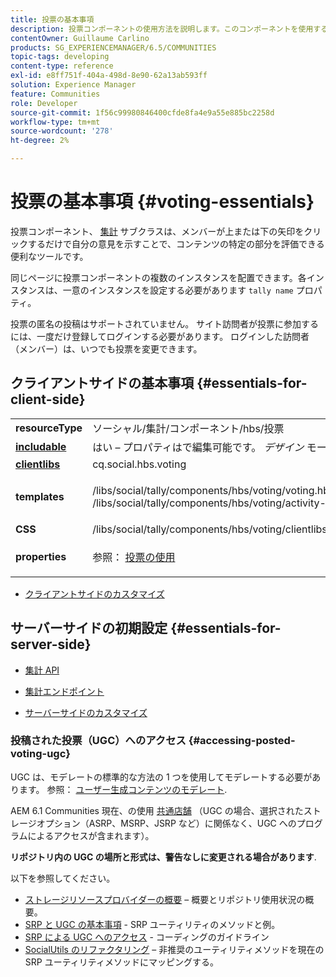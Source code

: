 ```yaml
---
title: 投票の基本事項
description: 投票コンポーネントの使用方法を説明します。このコンポーネントを使用すると、メンバーは上矢印または下矢印を選択して意見を示し、特定のコンテンツを評価できます。
contentOwner: Guillaume Carlino
products: SG_EXPERIENCEMANAGER/6.5/COMMUNITIES
topic-tags: developing
content-type: reference
exl-id: e8ff751f-404a-498d-8e90-62a13ab593ff
solution: Experience Manager
feature: Communities
role: Developer
source-git-commit: 1f56c99980846400cfde8fa4e9a55e885bc2258d
workflow-type: tm+mt
source-wordcount: '278'
ht-degree: 2%

---
```


# 投票の基本事項 {#voting-essentials}

投票コンポーネント、 [集計](tally.md) サブクラスは、メンバーが上または下の矢印をクリックするだけで自分の意見を示すことで、コンテンツの特定の部分を評価できる便利なツールです。

同じページに投票コンポーネントの複数のインスタンスを配置できます。各インスタンスは、一意のインスタンスを設定する必要があります `tally name` プロパティ。

投票の匿名の投稿はサポートされていません。 サイト訪問者が投票に参加するには、一度だけ登録してログインする必要があります。 ログインした訪問者（メンバー）は、いつでも投票を変更できます。

## クライアントサイドの基本事項 {#essentials-for-client-side}

<table>
 <tbody>
  <tr>
   <td> <strong>resourceType</strong></td>
   <td>ソーシャル/集計/コンポーネント/hbs/投票</td>
  </tr>
  <tr>
   <td> <a href="scf.md#add-or-include-a-communities-component"><strong>includable</strong></a></td>
   <td>はい – プロパティはで編集可能です。 <i>デザイン </i>モード</td>
  </tr>
  <tr>
   <td> <a href="client-customize.md#clientlibs-for-scf"><strong>clientlibs</strong></a></td>
   <td> cq.social.hbs.voting</td>
  </tr>
  <tr>
   <td> <strong>templates</strong></td>
   <td><p> /libs/social/tally/components/hbs/voting/voting.hbs<br /> /libs/social/tally/components/hbs/voting/activity-title.hbs</p> </td>
  </tr>
  <tr>
   <td><strong>CSS</strong></td>
   <td> /libs/social/tally/components/hbs/voting/clientlibs/votingcomponent.css</td>
  </tr>
  <tr>
   <td><strong>properties</strong></td>
   <td><p>参照： <a href="voting.md">投票の使用</a></p> </td>
  </tr>
 </tbody>
</table>

* [クライアントサイドのカスタマイズ](client-customize.md)

## サーバーサイドの初期設定 {#essentials-for-server-side}

* [集計 API](https://developer.adobe.com/experience-manager/reference-materials/6-5/javadoc/com/adobe/cq/social/tally/client/api/package-summary.html)

* [集計エンドポイント](https://developer.adobe.com/experience-manager/reference-materials/6-5/javadoc/com/adobe/cq/social/tally/client/endpoints/package-summary.html)

* [サーバーサイドのカスタマイズ](server-customize.md)

### 投稿された投票（UGC）へのアクセス {#accessing-posted-voting-ugc}

UGC は、モデレートの標準的な方法の 1 つを使用してモデレートする必要があります。
参照： [ユーザー生成コンテンツのモデレート](moderate-ugc.md).

AEM 6.1 Communities 現在、の使用 [共通店舗](working-with-srp.md) （UGC の場合、選択されたストレージオプション（ASRP、MSRP、JSRP など）に関係なく、UGC へのプログラムによるアクセスが含まれます）。

**リポジトリ内の UGC の場所と形式は、警告なしに変更される場合があります**.

以下を参照してください。

* [ストレージリソースプロバイダーの概要](srp.md)  – 概要とリポジトリ使用状況の概要。
* [SRP と UGC の基本事項](srp-and-ugc.md) - SRP ユーティリティのメソッドと例。
* [SRP による UGC へのアクセス](accessing-ugc-with-srp.md) - コーディングのガイドライン
* [SocialUtils のリファクタリング](socialutils.md)  – 非推奨のユーティリティメソッドを現在の SRP ユーティリティメソッドにマッピングする。
